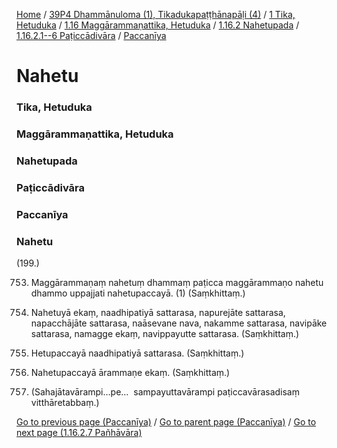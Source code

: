 
[Home](/) / [39P4 Dhammānuloma (1), Tikadukapaṭṭhānapāḷi (4)](../../../../../../39P4.md) / [1 Tika, Hetuduka](../../../../../1.md) / [1.16 Maggārammaṇattika, Hetuduka](../../../../1.16.md) / [1.16.2 Nahetupada](../../../1.16.2.md) / [1.16.2.1--6 Paṭiccādivāra](../../1.16.2.1--6.md) / [Paccanīya](../Paccaniya.md)

# Nahetu

### Tika, Hetuduka

### Maggārammaṇattika, Hetuduka

### Nahetupada

### Paṭiccādivāra

### Paccanīya

### Nahetu

(199.)

753. Maggārammaṇaṃ nahetuṃ dhammaṃ paṭicca maggārammaṇo nahetu dhammo uppajjati nahetupaccayā. (1) (Saṃkhittaṃ.)

754. Nahetuyā ekaṃ, naadhipatiyā sattarasa, napurejāte sattarasa, napacchājāte sattarasa, naāsevane nava, nakamme sattarasa, navipāke sattarasa, namagge ekaṃ, navippayutte sattarasa. (Saṃkhittaṃ.)

755. Hetupaccayā naadhipatiyā sattarasa. (Saṃkhittaṃ.)

756. Nahetupaccayā ārammaṇe ekaṃ. (Saṃkhittaṃ.)

757. (Sahajātavārampi…pe…  sampayuttavārampi paṭiccavārasadisaṃ vitthāretabbaṃ.)

[Go to previous page (Paccanīya)](../Paccaniya.md) / [Go to parent page (Paccanīya)](../Paccaniya.md) / [Go to next page (1.16.2.7 Pañhāvāra)](../../1.16.2.7.md)


